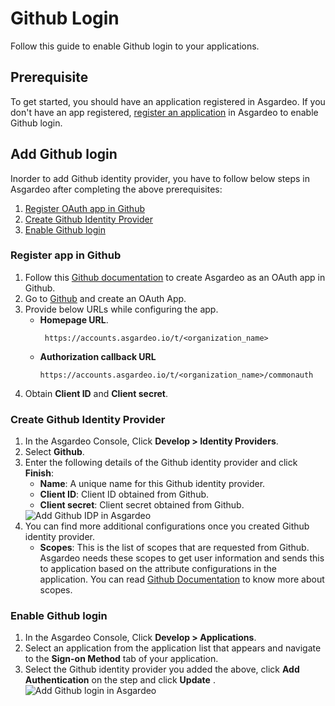 # Github Login

Follow this guide to enable Github login to your applications.

## Prerequisite
To get started, you should have an application registered in Asgardeo. If you don't have an app registered, [register an application](../../applications/) in Asgardeo to enable Github login.

## Add Github login
Inorder to add Github identity provider, you have to follow below steps in Asgardeo after completing the above prerequisites:
 1. [Register OAuth app in Github](#register-app-in-github)
 2. [Create Github Identity Provider](#create-github-identity-provider)
 3. [Enable Github login](#enable-github-login)

### Register app in Github
1. Follow this [Github documentation](https://docs.github.com/en/developers/apps/building-oauth-apps/creating-an-oauth-app) to create Asgardeo as an OAuth app in Github.
2. Go to [Github](https://github.com/) and create an OAuth App.
3. Provide below URLs while configuring the app. 
    - **Homepage URL**.
      ```
       https://accounts.asgardeo.io/t/<organization_name>
      ```
   - **Authorization callback URL**
      ```
      https://accounts.asgardeo.io/t/<organization_name>/commonauth
      ```
4. Obtain **Client ID** and **Client secret**.

### Create Github Identity Provider
1. In the Asgardeo Console, Click **Develop > Identity Providers**.
2. Select **Github**.
3. Enter the following details of the Github identity provider and click **Finish**:
    - **Name**: A unique name for this Github identity provider.
    - **Client ID**: Client ID obtained from Github.
    - **Client secret**: Client secret obtained from Github.   
    <img :src="$withBase('/assets/img/guides/idp/github-idp/add-github-idp.png')" alt="Add Github IDP in Asgardeo">
4. You can find more additional configurations once you created Github identity provider.
     - **Scopes**: This is the list of scopes that are requested from Github. Asgardeo needs these scopes to get user information and sends this to application based on the attribute configurations in the application. You can read [Github Documentation](https://docs.github.com/en/developers/apps/building-oauth-apps/scopes-for-oauth-apps) to know more about scopes.
 
###  Enable Github login
1. In the Asgardeo Console, Click **Develop > Applications**.
2. Select an application from the application list that appears and navigate to the **Sign-on Method** tab of your application.
3. Select the Github identity provider you added the above, click **Add Authentication** on the step and click **Update** .
    <img :src="$withBase('/assets/img/guides/idp/github-idp/add-github-federation.png')" alt="Add Github login in Asgardeo">
